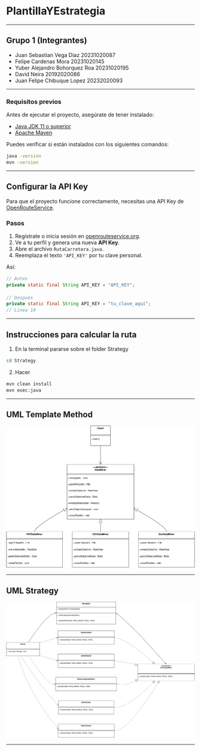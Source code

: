 # PlantillaYEstrategia

***

## Grupo 1 (Integrantes)

* Juan Sebastian Vega Diaz 20231020087
* Felipe Cardenas Mora 20231020145
* Yuber Alejandro Bohorquez Roa 20231020195
* David Neira 20192020086
* Juan Felipe Chibuque Lopez  20232020093

***

### Requisitos previos

Antes de ejecutar el proyecto, asegúrate de tener instalado:

* [Java JDK 11 o superior](https://adoptium.net/)
* [Apache Maven](https://maven.apache.org/install.html)

Puedes verificar si están instalados con los siguientes comandos:

```bash
java -version
mvn -version
```

***

## Configurar la API Key

Para que el proyecto funcione correctamente, necesitas una API Key de [OpenRouteService](https://openrouteservice.org/).

### Pasos

1. Regístrate o inicia sesión en [openrouteservice.org](https://openrouteservice.org/).
2. Ve a tu perfil y genera una nueva **API Key**.
3. Abre el archivo `RutaCarretera.java`.
4. Reemplaza el texto `'API_KEY'` por tu clave personal.

Así:

```java
// Antes
private static final String API_KEY = "API_KEY";

// Después
private static final String API_KEY = "tu_clave_aquí";
// Linea 14
```

***

## Instrucciones para calcular la ruta

1. En la terminal pararse sobre el folder Strategy

```bash
cd Strategy
```

2. Hacer

```bash
mvn clean install
mvn exec:java
```

***

## UML Template Method

![UML1](Plantilla/docs/WithClient/TemplateWithClient.png)

***

## UML Strategy

![UML2](Estrategia/docs/Startegy.png)

***
